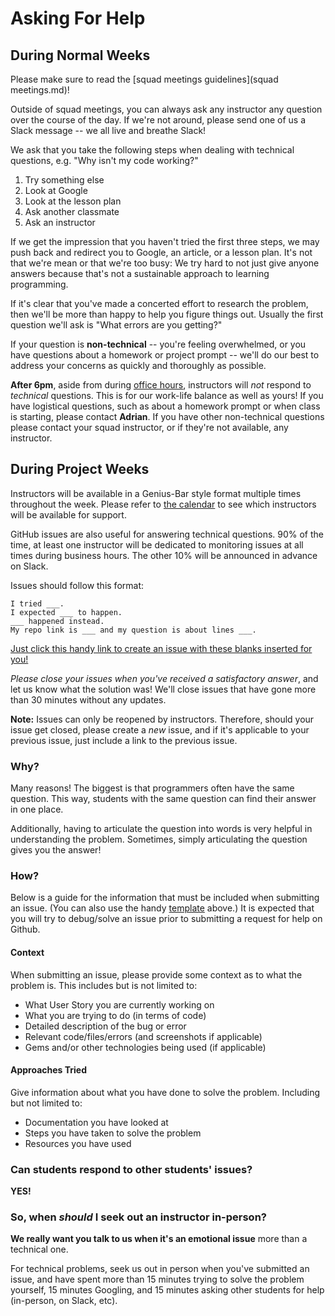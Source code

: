 # Asking For Help

## During Normal Weeks

Please make sure to read the [squad meetings guidelines](squad meetings.md)!

Outside of squad meetings, you can always ask any instructor any question over the course of the day. If we're not around, please send one of us a Slack message -- we all live and breathe Slack!

We ask that you take the following steps when dealing with technical questions, e.g. "Why isn't my code working?"

1. Try something else
2. Look at Google
3. Look at the lesson plan
4. Ask another classmate
5. Ask an instructor

If we get the impression that you haven't tried the first three steps, we may push back and redirect you to Google, an article, or a lesson plan. It's not that we're mean or that we're too busy: We try hard to not just give anyone answers because that's not a sustainable approach to learning programming.

If it's clear that you've made a concerted effort to research the problem, then we'll be more than happy to help you figure things out. Usually the first question we'll ask is "What errors are you getting?"

If your question is **non-technical** -- you're feeling overwhelmed, or you have questions about a homework or project prompt -- we'll do our best to address your concerns as quickly and thoroughly as possible.

**After 6pm**, aside from during [office hours](office-hours.md), instructors will *not* respond to *technical* questions. This is for our work-life balance as well as yours! If you have logistical questions, such as about a homework prompt or when class is starting, please contact **Adrian**. If you have other non-technical questions please contact your squad instructor, or if they're not available, any instructor.

## During Project Weeks

Instructors will be available in a Genius-Bar style format multiple times throughout the week.
Please refer to [the calendar](http://ga-dc.github.io/wdi8/calendar.html) to see which instructors will be available for support.

GitHub issues are also useful for answering technical questions. 90% of the time, at least one instructor will be dedicated to monitoring issues at all times during business hours. The other 10% will be announced in advance on Slack.

Issues should follow this format:
```
I tried ___.
I expected ___ to happen.
___ happened instead.
My repo link is ___ and my question is about lines ___.
```

[Just click this handy link to create an issue with these blanks inserted for you!](https://github.com/ga-dc/project1/issues/new?title=issue+with+____&body=I+tried+_____.+I+expected+_____+to+happen._____+happened+instead.%0DMy+repo+link+is+___+and+my+question+is+about+lines+___.)

*Please close your issues when you've received a satisfactory answer*, and let us know what the solution was! We'll close issues that have gone more than 30 minutes without any updates.

**Note:** Issues can only be reopened by instructors. Therefore, should your issue get closed, please create a *new* issue, and if it's applicable to your previous issue, just include a link to the previous issue.

### Why?
Many reasons! The biggest is that programmers often have the same question. This way, students with the same question can find their answer in one place.

Additionally, having to articulate the question into words is very helpful in understanding the problem. Sometimes, simply articulating the question gives you the answer!

### How?
Below is a guide for the information that must be included when submitting an issue. (You can also use the handy [template](https://github.com/ga-dc/project2/issues/new?title=issue+with+____&body=I+tried+_____.+I+expected+_____+to+happen._____+happened+instead.%0DMy+repo+link+is+___+and+my+question+is+about+lines+___.) above.) It is expected that you will try to debug/solve an issue prior to submitting a request for help on Github.

#### Context
When submitting an issue, please provide some context as to what the problem is. This includes but is not limited to:
- What User Story you are currently working on
- What you are trying to do (in terms of code)
- Detailed description of the bug or error
- Relevant code/files/errors (and screenshots if applicable)
- Gems and/or other technologies being used (if applicable)

#### Approaches Tried
Give information about what you have done to solve the problem. Including but not limited to:
- Documentation you have looked at
- Steps you have taken to solve the problem
- Resources you have used

### Can students respond to other students' issues?
**YES!**

### So, when *should* I seek out an instructor in-person?
**We really want you talk to us when it's an emotional issue** more than a technical one.

For technical problems, seek us out in person when you've submitted an issue, and have spent more than 15 minutes trying to solve the problem yourself, 15 minutes Googling, and 15 minutes asking other students for help (in-person, on Slack, etc).

